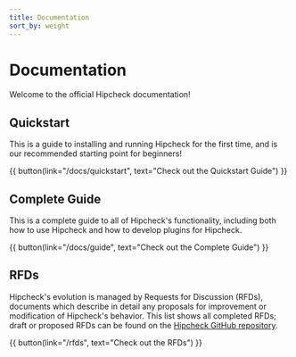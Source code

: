 ```yaml
---
title: Documentation
sort_by: weight
---
```


# Documentation

Welcome to the official Hipcheck documentation!

## Quickstart

This is a guide to installing and running Hipcheck for the first time, and
is our recommended starting point for beginners!

{{ button(link="/docs/quickstart", text="Check out the Quickstart Guide") }}

## Complete Guide

This is a complete guide to all of Hipcheck's functionality, including both
how to use Hipcheck and how to develop plugins for Hipcheck.

{{ button(link="/docs/guide", text="Check out the Complete Guide") }}

## RFDs

Hipcheck's evolution is managed by Requests for Discussion (RFDs), documents
which describe in detail any proposals for improvement or modification of
Hipcheck's behavior. This list shows all completed RFDs; draft or proposed
RFDs can be found on the [Hipcheck GitHub repository](https://github.com/mitre/hipcheck).

{{ button(link="/rfds", text="Check out the RFDs") }}
